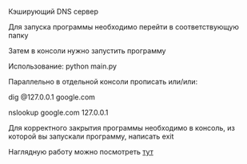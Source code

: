 Кэширующий DNS сервер


Для запуска программы необходимо перейти в соответствующую папку 

Затем в консоли нужно запустить программу


Использование: python main.py

Параллельно в отдельной консоли прописать или/или:


dig @127.0.0.1 google.com

nslookup google.com 127.0.0.1



Для корректного закрытия программы необходимо в консоль, из которой вы запускали программу, написать exit

Наглядную работу можно посмотреть [тут](https://drive.google.com/file/d/1_gFAOpAivCUsjdMi-mAXXNmFdo5wdj65/view?usp=sharing)

